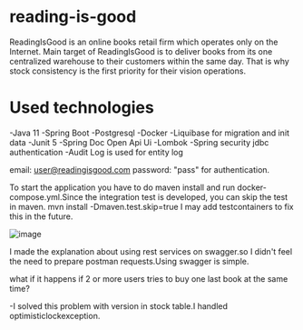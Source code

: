 # reading-is-good
ReadingIsGood is an online books retail firm which operates only on the Internet. Main target of ReadingIsGood is to deliver books from its one centralized warehouse to their customers within the same day. That is why stock consistency is the first priority for their vision operations.

# Used technologies
-Java 11
-Spring Boot
-Postgresql
-Docker
-Liquibase for migration and init data
-Junit 5
-Spring Doc Open Api Ui
-Lombok
-Spring security jdbc authentication
-Audit Log is used for entity log

email: user@readingisgood.com password: "pass" for authentication.

To start the application you have to do maven install and run docker-compose.yml.Since the integration test is developed, you can skip the test in maven.
mvn install -Dmaven.test.skip=true
I may add testcontainers to fix this in the future.


![image](https://user-images.githubusercontent.com/21217596/156067989-2af77a74-ede4-446c-9f46-1fa4eb168a34.png)


I made the explanation about using rest services on swagger.so I didn't feel the need to prepare postman requests.Using swagger is simple.

what if it happens if 2 or more users tries to buy one last book
at the same time?

-I solved this problem with version in stock table.I handled optimisticlockexception.

